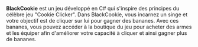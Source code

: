 **BlackCookie** est un jeu développé en C# qui s'inspire des principes du célèbre jeu "Cookie Clicker". Dans BlackCookie, vous incarnez un singe et votre objectif est de cliquer sur lui pour gagner des bananes. Avec ces bananes, vous pouvez accéder à la boutique du jeu pour acheter des armes et les équiper afin d'améliorer votre capacité à cliquer et ainsi gagner plus de bananes.
